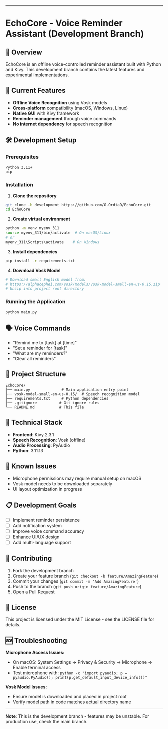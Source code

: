 
---

# EchoCore - Voice Reminder Assistant (Development Branch)

## 🎯 Overview
EchoCore is an offline voice-controlled reminder assistant built with Python and Kivy. This development branch contains the latest features and experimental implementations.

## 🚀 Current Features
- **Offline Voice Recognition** using Vosk models
- **Cross-platform** compatibility (macOS, Windows, Linux)
- **Native GUI** with Kivy framework
- **Reminder management** through voice commands
- **No internet dependency** for speech recognition

## 🛠️ Development Setup

### Prerequisites
```bash
Python 3.11+
pip
```

### Installation
1. **Clone the repository**
```bash
git clone -b development https://github.com/G-OrdiaD/EchoCore.git
cd EchoCore
```

2. **Create virtual environment**
```bash
python -m venv myenv_311
source myenv_311/bin/activate  # On macOS/Linux
# or
myenv_311\Scripts\activate    # On Windows
```

3. **Install dependencies**
```bash
pip install -r requirements.txt
```

4. **Download Vosk Model**
```bash
# Download small English model from:
# https://alphacephei.com/vosk/models/vosk-model-small-en-us-0.15.zip
# Unzip into project root directory
```

### Running the Application
```bash
python main.py
```

## 🗣️ Voice Commands
- "Remind me to [task] at [time]"
- "Set a reminder for [task]"
- "What are my reminders?"
- "Clear all reminders"

## 📁 Project Structure
```
EchoCore/
├── main.py              # Main application entry point
├── vosk-model-small-en-us-0.15/  # Speech recognition model
├── requirements.txt     # Python dependencies
├── .gitignore          # Git ignore rules
└── README.md           # This file
```

## 🔧 Technical Stack
- **Frontend**: Kivy 2.3.1
- **Speech Recognition**: Vosk (offline)
- **Audio Processing**: PyAudio
- **Python**: 3.11.13

## 🐛 Known Issues
- Microphone permissions may require manual setup on macOS
- Vosk model needs to be downloaded separately
- UI layout optimization in progress

## 📋 Development Goals
- [ ] Implement reminder persistence
- [ ] Add notification system
- [ ] Improve voice command accuracy
- [ ] Enhance UI/UX design
- [ ] Add multi-language support

## 🤝 Contributing
1. Fork the development branch
2. Create your feature branch (`git checkout -b feature/AmazingFeature`)
3. Commit your changes (`git commit -m 'Add AmazingFeature'`)
4. Push to the branch (`git push origin feature/AmazingFeature`)
5. Open a Pull Request

## 📝 License
This project is licensed under the MIT License - see the LICENSE file for details.

## 🆘 Troubleshooting
**Microphone Access Issues:**
- On macOS: System Settings → Privacy & Security → Microphone → Enable terminal access
- Test microphone with: `python -c "import pyaudio; p = pyaudio.PyAudio(); print(p.get_default_input_device_info())"`

**Vosk Model Issues:**
- Ensure model is downloaded and placed in project root
- Verify model path in code matches actual directory name

---

**Note**: This is the development branch - features may be unstable. For production use, check the main branch.